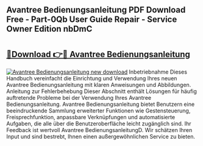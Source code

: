 ## Avantree Bedienungsanleitung PDF Download Free - Part-0Qb User Guide Repair - Service Owner Edition nbDmC

# <h2><a href="http://df5m61h.blite.top/?on=Avantree+Bedienungsanleitung">🔗Download 👉🔴 Avantree Bedienungsanleitung</a></h2>

[![Avantree Bedienungsanleitung new download](https://i.imgur.com/lujVjoI.png)](http://df5m61h.blite.top/?on=Avantree+Bedienungsanleitung)
Inbetriebnahme Dieses Handbuch vereinfacht die Einrichtung und Verwendung Ihres neuen Avantree Bedienungsanleitung mit klaren Anweisungen und Abbildungen. Anleitung zur Fehlerbehebung Dieser Abschnitt enthält Lösungen für häufig auftretende Probleme bei der Verwendung Ihres Avantree Bedienungsanleitung. Avantree Bedienungsanleitung bietet Benutzern eine beeindruckende Sammlung erweiterter Funktionen wie Gestensteuerung, Freisprechfunktion, anpassbare Verknüpfungen und automatisierte Aufgaben, die alle über die Benutzeroberfläche leicht zugänglich sind. Ihr Feedback ist wertvoll Avantree BedienungsanleitungD. Wir schätzen Ihren Input und sind bestrebt, Ihnen einen außergewöhnlichen Service zu bieten.
